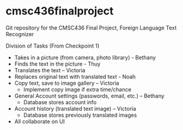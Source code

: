 # cmsc436finalproject
Git repository for the CMSC436 Final Project, Foreign Language Text Recognizer

Division of Tasks (From Checkpoint 1)
  * Takes in a picture (from camera, photo library) - Bethany
  * Finds the text in the picture - Thuy
  * Translates the text – Victoria
  * Replaces original text with translated text - Noah
  * Copy text, save to image gallery – Victoria
    * Implement copy image if extra time/chance
  * General Account settings (passwords, email, etc.) – Bethany
    * Database stores account info
  * Account history (translated text image) – Victoria
    * Database stores previously translated images
  * All collaborate on UI
